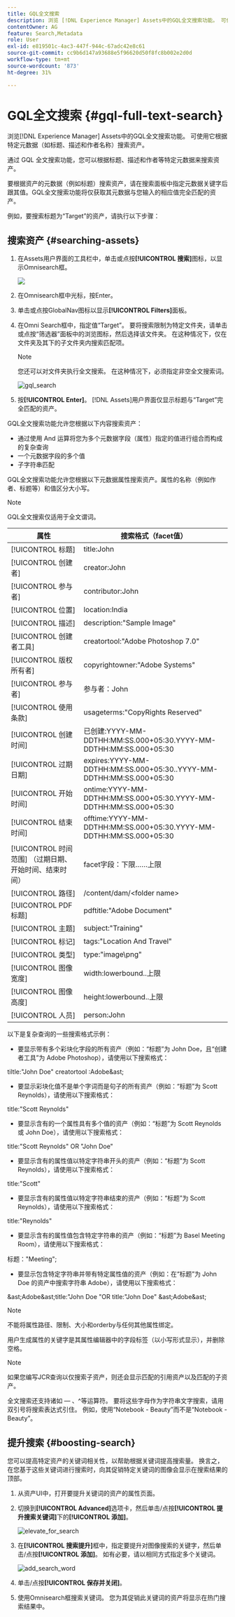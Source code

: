```yaml
---
title: GQL全文搜索
description: 浏览 [!DNL Experience Manager] Assets中的GQL全文搜索功能。 可使用它根据特定元数据（如标题、描述和作者名称）搜索资产。
contentOwner: AG
feature: Search,Metadata
role: User
exl-id: e819501c-4ac3-447f-944c-67adc42e8c61
source-git-commit: cc9b6d147a93688e5f96620d50f8fc8b002e2d0d
workflow-type: tm+mt
source-wordcount: '873'
ht-degree: 31%

---
```


# GQL全文搜索 {#gql-full-text-search}

浏览[!DNL Experience Manager] Assets中的GQL全文搜索功能。 可使用它根据特定元数据（如标题、描述和作者名称）搜索资产。

通过 GQL 全文搜索功能，您可以根据标题、描述和作者等特定元数据来搜索资产。

要根据资产的元数据（例如标题）搜索资产，请在搜索面板中指定元数据关键字后跟其值。GQL全文搜索功能将仅获取其元数据与您输入的相应值完全匹配的资产。

例如，要搜索标题为“Target”的资产，请执行以下步骤：

## 搜索资产 {#searching-assets}

1. 在Assets用户界面的工具栏中，单击或点按&#x200B;**[!UICONTROL 搜索]**&#x200B;图标，以显示Omnisearch框。

   ![](assets/do-not-localize/chlimage_1.png)

1. 在Omnisearch框中光标，按Enter。
1. 单击或点按GlobalNav图标以显示&#x200B;**[!UICONTROL Filters]**&#x200B;面板。
1. 在Omni Search框中，指定值“Target”。 要将搜索限制为特定文件夹，请单击或点按“筛选器”面板中的浏览图标，然后选择该文件夹。 在这种情况下，仅在文件夹及其下的子文件夹内搜索匹配项。

   >[!NOTE]
   >
   >您还可以对文件夹执行全文搜索。 在这种情况下，必须指定非空全文搜索词。

   ![gql_search](assets/gql_search.png)

1. 按&#x200B;**[!UICONTROL Enter]**。 [!DNL Assets]用户界面仅显示标题与“Target”完全匹配的资产。

GQL全文搜索功能允许您根据以下内容搜索资产：

* 通过使用 And 运算将您为多个元数据字段（属性）指定的值进行组合而构成的复杂查询
* 一个元数据字段的多个值
* 子字符串匹配

GQL全文搜索功能允许您根据以下元数据属性搜索资产。属性的名称（例如作者、标题等）和值区分大小写。

>[!NOTE]
>
>GQL全文搜索仅适用于全文谓词。

| 属性 | 搜索格式（facet值） |
|---|---|
| [!UICONTROL 标题] | title:John |
| [!UICONTROL 创建者] | creator:John |
| [!UICONTROL 参与者] | contributor:John |
| [!UICONTROL 位置] | location:India |
| [!UICONTROL 描述] | description:&quot;Sample Image&quot; |
| [!UICONTROL 创建者工具] | creatortool:&quot;Adobe Photoshop 7.0&quot; |
| [!UICONTROL 版权所有者] | copyrightowner:&quot;Adobe Systems&quot; |
| [!UICONTROL 参与者] | 参与者：John |
| [!UICONTROL 使用条款] | usageterms:&quot;CopyRights Reserved&quot; |
| [!UICONTROL 创建时间] | 已创建:YYYY-MM-DDTHH:MM:SS.000+05:30.YYYY-MM-DDTHH:MM:SS.000+05:30 |
| [!UICONTROL 过期日期] | expires:YYYY-MM-DDTHH:MM:SS.000+05:30..YYYY-MM-DDTHH:MM:SS.000+05:30 |
| [!UICONTROL 开始时间] | ontime:YYYY-MM-DDTHH:MM:SS.000+05:30.YYYY-MM-DDTHH:MM:SS.000+05:30 |
| [!UICONTROL 结束时间] | offtime:YYYY-MM-DDTHH:MM:SS.000+05:30.YYYY-MM-DDTHH:MM:SS.000+05:30 |
| [!UICONTROL 时间范围] （过期日期、开始时间、结束时间） | facet字段：下限……上限 |
| [!UICONTROL 路径] | /content/dam/&lt;folder name> |
| [!UICONTROL PDF 标题] | pdftitle:&quot;Adobe Document&quot; |
| [!UICONTROL 主题] | subject:&quot;Training&quot; |
| [!UICONTROL 标记] | tags:&quot;Location And Travel&quot; |
| [!UICONTROL 类型] | type:&quot;image\png&quot; |
| [!UICONTROL 图像宽度] | width:lowerbound..上限 |
| [!UICONTROL 图像高度] | height:lowerbound..上限 |
| [!UICONTROL 人员] | person:John |

以下是复杂查询的一些搜索格式示例：

* 要显示带有多个彩块化字段的所有资产（例如：“标题”为 John Doe，且“创建者工具”为 Adobe Photoshop），请使用以下搜索格式：

tiltle:&quot;John Doe&quot; creatortool :Adobe&amp;ast;

* 要显示彩块化值不是单个字词而是句子的所有资产（例如：“标题”为 Scott Reynolds），请使用以下搜索格式：

title:&quot;Scott Reynolds&quot;

* 要显示含有的一个属性具有多个值的资产（例如：“标题”为 Scott Reynolds 或 John Doe），请使用以下搜索格式：

title:&quot;Scott Reynolds&quot; OR &quot;John Doe&quot;

* 要显示含有的属性值以特定字符串开头的资产（例如：“标题”为 Scott Reynolds），请使用以下搜索格式：

title:&quot;Scott&quot;

* 要显示含有的属性值以特定字符串结束的资产（例如：“标题”为 Scott Reynolds），请使用以下搜索格式：

title:&quot;Reynolds&quot;

* 要显示含有的属性值包含特定字符串的资产（例如：“标题”为 Basel Meeting Room），请使用以下搜索格式：

标题：&quot;Meeting&quot;;

* 要显示包含特定字符串并带有特定属性值的资产（例如：在“标题”为 John Doe 的资产中搜索字符串 Adobe），请使用以下搜索格式：

&amp;ast;Adobe&amp;ast;title:&quot;John Doe &quot;OR title:&quot;John Doe&quot; &amp;ast;Adobe&amp;ast;

>[!NOTE]
>
>不能将属性路径、限制、大小和orderby与任何其他属性绑定。
>
>用户生成属性的关键字是其属性编辑器中的字段标签（以小写形式显示），并删除空格。

>[!NOTE]
>
>如果您编写JCR查询以仅搜索子资产，则还会显示匹配的引用资产以及匹配的子资产。

全文搜索还支持诸如 — 、^等运算符。 要将这些字母作为字符串文字搜索，请用双引号将搜索表达式引住。 例如，使用“Notebook - Beauty”而不是“Notebook - Beauty”。

## 提升搜索 {#boosting-search}

您可以提高特定资产的关键词相关性，以帮助根据关键词提高搜索量。 换言之，在您基于这些关键词进行搜索时，向其促销特定关键词的图像会显示在搜索结果的顶部。

1. 从资产UI中，打开要提升关键词的资产的属性页面。
1. 切换到&#x200B;**[!UICONTROL Advanced]**&#x200B;选项卡，然后单击/点按&#x200B;**[!UICONTROL 提升搜索关键词]**&#x200B;下的&#x200B;**[!UICONTROL 添加]**。

   ![elevate_for_search](assets/elevate_for_search.png)

1. 在&#x200B;**[!UICONTROL 搜索提升]**&#x200B;框中，指定要提升对图像搜索的关键字，然后单击/点按&#x200B;**[!UICONTROL 添加]**。 如有必要，请以相同方式指定多个关键词。

   ![add_search_word](assets/add_search_word.png)

1. 单击/点按&#x200B;**[!UICONTROL 保存并关闭]**。
1. 使用Omnisearch框搜索关键词。 您为其促销此关键词的资产将显示在热门搜索结果中。
